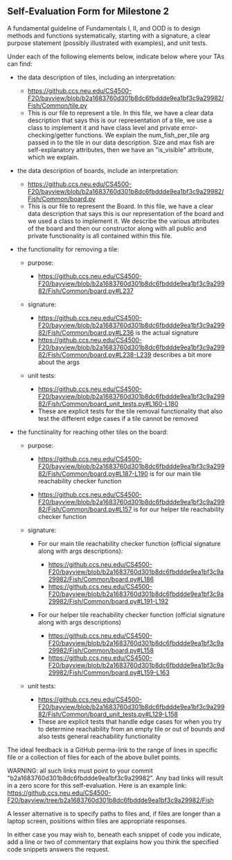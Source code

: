 ## Self-Evaluation Form for Milestone 2

A fundamental guideline of Fundamentals I, II, and OOD is to design
methods and functions systematically, starting with a signature, a
clear purpose statement (possibly illustrated with examples), and
unit tests.

Under each of the following elements below, indicate below where your
TAs can find:

- the data description of tiles, including an interpretation:
   - <https://github.ccs.neu.edu/CS4500-F20/bayview/blob/b2a1683760d301b8dc6fbddde9ea1bf3c9a29982/Fish/Common/tile.py>
   - This is our file to represent a tile. In this file, we have a clear data description that says this is our representation
  of a tile, we use a class to implement it and have class level and private error-checking/getter functions. We explain the   num_fish_per_tile arg   passed in to the tile in our data description. Size and max fish are self-explanatory
  attributes, then we have an "is_visible" attribute, which we explain. 

- the data description of boards, include an interpretation:
   - <https://github.ccs.neu.edu/CS4500-F20/bayview/blob/b2a1683760d301b8dc6fbddde9ea1bf3c9a29982/Fish/Common/board.py>
   - This is our file to represent the Board. In this file, we have a clear data description that says this is our representation of the board and we used a class to implement it. We describe the various attributes of the board and then our constructor along with all public and private functionality is all contained within this file. 

- the functionality for removing a tile:
  - purpose: 
     - https://github.ccs.neu.edu/CS4500-F20/bayview/blob/b2a1683760d301b8dc6fbddde9ea1bf3c9a29982/Fish/Common/board.py#L237
  - signature: 
     - <https://github.ccs.neu.edu/CS4500-F20/bayview/blob/b2a1683760d301b8dc6fbddde9ea1bf3c9a29982/Fish/Common/board.py#L236> is the actual signature
     - <https://github.ccs.neu.edu/CS4500-F20/bayview/blob/b2a1683760d301b8dc6fbddde9ea1bf3c9a29982/Fish/Common/board.py#L238-L239> describes a bit more about the args
  
  - unit tests:
     - https://github.ccs.neu.edu/CS4500-F20/bayview/blob/b2a1683760d301b8dc6fbddde9ea1bf3c9a29982/Fish/Common/board_unit_tests.py#L160-L180
     - These are explicit tests for the tile removal functionality that also test the different edge cases if a tile cannot be removed

- the functiinality for reaching other tiles on the board:
  - purpose:
     - https://github.ccs.neu.edu/CS4500-F20/bayview/blob/b2a1683760d301b8dc6fbddde9ea1bf3c9a29982/Fish/Common/board.py#L187-L190 is for our main tile reachability checker function
  
  
     - https://github.ccs.neu.edu/CS4500-F20/bayview/blob/b2a1683760d301b8dc6fbddde9ea1bf3c9a29982/Fish/Common/board.py#L157
  is for our helper tile reachability checker function
  
  - signature:
     - For our main tile reachability checker function (official signature along with args descriptions):
       - https://github.ccs.neu.edu/CS4500-F20/bayview/blob/b2a1683760d301b8dc6fbddde9ea1bf3c9a29982/Fish/Common/board.py#L186
       - https://github.ccs.neu.edu/CS4500-F20/bayview/blob/b2a1683760d301b8dc6fbddde9ea1bf3c9a29982/Fish/Common/board.py#L191-L192
    
      - For our helper tile reachability checker function (official signature along with args descriptions)
        - https://github.ccs.neu.edu/CS4500-F20/bayview/blob/b2a1683760d301b8dc6fbddde9ea1bf3c9a29982/Fish/Common/board.py#L158
        - https://github.ccs.neu.edu/CS4500-F20/bayview/blob/b2a1683760d301b8dc6fbddde9ea1bf3c9a29982/Fish/Common/board.py#L159-L163
 
  - unit tests:
     - https://github.ccs.neu.edu/CS4500-F20/bayview/blob/b2a1683760d301b8dc6fbddde9ea1bf3c9a29982/Fish/Common/board_unit_tests.py#L129-L158
     - These are explicit tests that handle edge cases for when you try to determine reachability from an empty tile or
   out of bounds and also tests general reachability functionality

The ideal feedback is a GitHub perma-link to the range of lines in specific
file or a collection of files for each of the above bullet points.

  WARNING: all such links must point to your commit "b2a1683760d301b8dc6fbddde9ea1bf3c9a29982".
  Any bad links will result in a zero score for this self-evaluation.
  Here is an example link:
    <https://github.ccs.neu.edu/CS4500-F20/bayview/tree/b2a1683760d301b8dc6fbddde9ea1bf3c9a29982/Fish>

A lesser alternative is to specify paths to files and, if files are
longer than a laptop screen, positions within files are appropriate
responses.

In either case you may wish to, beneath each snippet of code you
indicate, add a line or two of commentary that explains how you think
the specified code snippets answers the request.
